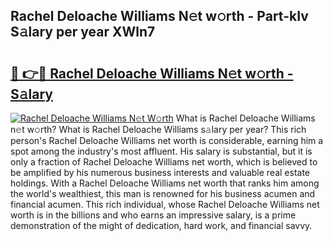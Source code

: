 ## Rachel Deloache Williams N𝚎t w𝚘rth - Part-kIv S𝚊lary per year XWln7

# <h2><a href="http://gc3kpv7.nevu.top/?p=Rachel+Deloache+Williams">🔗 👉🔴 Rachel Deloache Williams N𝚎t w𝚘rth - S𝚊lary</a></h2>

[![Rachel Deloache Williams N𝚎t W𝚘rth](https://i.imgur.com/Oavwk0R.jpeg)](http://gc3kpv7.nevu.top/?p=Rachel+Deloache+Williams)
What is Rachel Deloache Williams n𝚎t w𝚘rth? What is Rachel Deloache Williams s𝚊lary per year?
This rich person's Rachel Deloache Williams net worth is considerable, earning him a spot among the industry's most affluent. His salary is substantial, but it is only a fraction of Rachel Deloache Williams net worth, which is believed to be amplified by his numerous business interests and valuable real estate holdings. With a Rachel Deloache Williams net worth that ranks him among the world's wealthiest, this man is renowned for his business acumen and financial acumen. This rich individual, whose Rachel Deloache Williams net worth is in the billions and who earns an impressive salary, is a prime demonstration of the might of dedication, hard work, and financial savvy.
